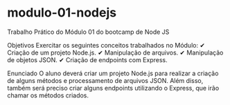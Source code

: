 # modulo-01-nodejs
Trabalho Prático do Módulo 01 do bootcamp de Node JS

Objetivos
Exercitar os seguintes conceitos trabalhados no Módulo:
✔ Criação de um projeto Node.js.
✔ Manipulação de arquivos.
✔ Manipulação de objetos JSON.
✔ Criação de endpoints com Express.

Enunciado
O aluno deverá criar um projeto Node.js para realizar a criação de alguns métodos e
processamento de arquivos JSON. Além disso, também será preciso criar alguns endpoints
utilizando o Express, que irão chamar os métodos criados.

